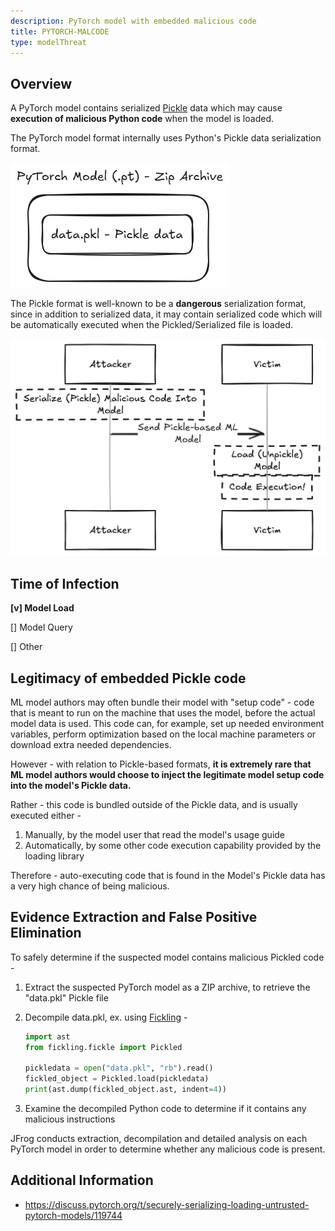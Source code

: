 ```yaml
---
description: PyTorch model with embedded malicious code
title: PYTORCH-MALCODE
type: modelThreat
---
```



## Overview

A PyTorch model contains serialized [Pickle](https://docs.python.org/3/library/pickle.html) data which may cause **execution of malicious Python code** when the model is loaded. 

The PyTorch model format internally uses Python's Pickle data serialization format. 

![](img/pytorch_format.png)

The Pickle format is well-known to be a **dangerous** serialization format, since in addition to serialized data, it may contain serialized code which will be automatically executed when the Pickled/Serialized file is loaded.

![](img/pickle_deserialization.png)



## Time of Infection

**[v] Model Load**

[] Model Query

[] Other



## Legitimacy of embedded Pickle code

ML model authors may often bundle their model with "setup code" - code that is meant to run on the machine that uses the model, before the actual model data is used. This code can, for example, set up needed environment variables, perform optimization based on the local machine parameters or download extra needed dependencies.

However - with relation to Pickle-based formats, **it is extremely rare that ML model authors would choose to inject the legitimate model setup code into the model's Pickle data.**

Rather - this code is bundled outside of the Pickle data, and is usually executed either -

1. Manually, by the model user that read the model's usage guide
2. Automatically, by some other code execution capability provided by the loading library

Therefore - auto-executing code that is found in the Model's Pickle data has a very high chance of being malicious.



## Evidence Extraction and False Positive Elimination

To safely determine if the suspected model contains malicious Pickled code -

1. Extract the suspected PyTorch model as a ZIP archive, to retrieve the "data.pkl" Pickle file

2. Decompile data.pkl, ex. using [Fickling](https://github.com/trailofbits/fickling) -

   ```python
   import ast
   from fickling.fickle import Pickled
   
   pickledata = open("data.pkl", "rb").read()
   fickled_object = Pickled.load(pickledata)
   print(ast.dump(fickled_object.ast, indent=4))
   ```

3. Examine the decompiled Python code to determine if it contains any malicious instructions

   

JFrog conducts extraction, decompilation and detailed analysis on each PyTorch model in order to determine whether any malicious code is present.



## Additional Information

* https://discuss.pytorch.org/t/securely-serializing-loading-untrusted-pytorch-models/119744